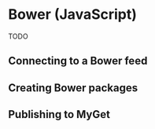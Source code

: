 # Bower \(JavaScript\)

TODO

## Connecting to a Bower feed
## Creating Bower packages
## Publishing to MyGet